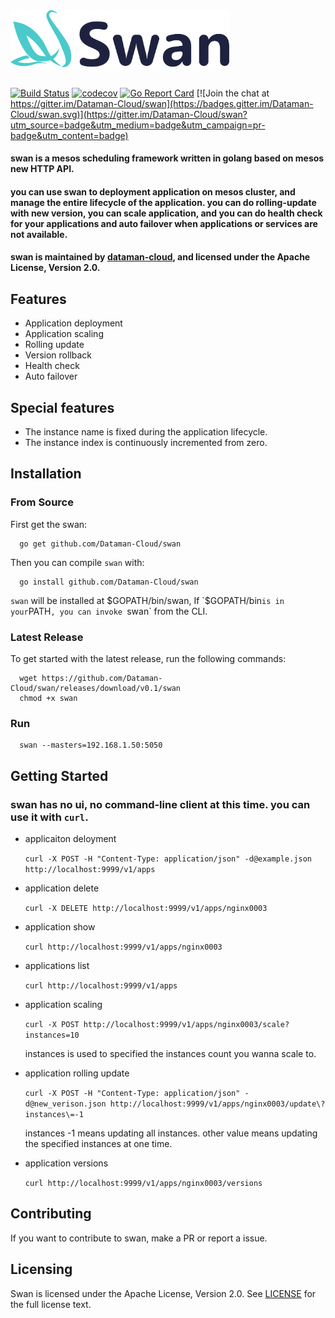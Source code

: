 
<img src="img/swan.png" width="350">

##

[![Build Status](https://travis-ci.org/Dataman-Cloud/swan.svg?branch=master)](https://travis-ci.org/Dataman-Cloud/swan)
[![codecov](https://codecov.io/gh/Dataman-Cloud/swan/branch/master/graph/badge.svg)](https://codecov.io/gh/Dataman-Cloud/swan)
[![Go Report Card](https://goreportcard.com/badge/github.com/Dataman-Cloud/swan)](https://goreportcard.com/report/github.com/Dataman-Cloud/swan)
[![Join the chat at https://gitter.im/Dataman-Cloud/swan](https://badges.gitter.im/Dataman-Cloud/swan.svg)](https://gitter.im/Dataman-Cloud/swan?utm_source=badge&utm_medium=badge&utm_campaign=pr-badge&utm_content=badge)

#### swan is a mesos scheduling framework written in golang based on mesos new HTTP API.

#### you can use swan to deployment application on mesos cluster, and manage the entire lifecycle of the application. you can do rolling-update with new version, you can scale application, and you can do health check for your applications and auto failover when applications or services are not available.

#### swan is maintained by [dataman-cloud](https://github.com/Dataman-Cloud), and  licensed under the Apache License, Version 2.0. 

## Features
+ Application deployment
+ Application scaling
+ Rolling update
+ Version rollback
+ Health check
+ Auto failover

## Special features
+ The instance name is fixed during the application lifecycle. 
+ The instance index is continuously incremented from zero.

## Installation 
### From Source
First get the swan:
```
  go get github.com/Dataman-Cloud/swan
```
Then you can compile `swan` with:
```
  go install github.com/Dataman-Cloud/swan
```
`swan` will be installed at $GOPATH/bin/swan, If `$GOPATH/bin` is in your `PATH`, you can invoke `swan` from the CLI.

### Latest Release
To get started with the latest release, run the following commands:
```
  wget https://github.com/Dataman-Cloud/swan/releases/download/v0.1/swan
  chmod +x swan
```
### Run
```
  swan --masters=192.168.1.50:5050 
```
## Getting Started
### swan has no ui, no command-line client at this time. you can use it with `curl`.

+ applicaiton deloyment

  `
  curl -X POST -H "Content-Type: application/json" -d@example.json http://localhost:9999/v1/apps
  `
+ application delete

  `
  curl -X DELETE http://localhost:9999/v1/apps/nginx0003
  `
+ application show

  `
  curl http://localhost:9999/v1/apps/nginx0003
  `
+ applications list

  `
  curl http://localhost:9999/v1/apps
  `
+ application scaling

  `
  curl -X POST http://localhost:9999/v1/apps/nginx0003/scale?instances=10
  `
  
  instances is used to specified the instances count you wanna scale to.
  
+ application rolling update

  `
  curl -X POST -H "Content-Type: application/json" -d@new_verison.json http://localhost:9999/v1/apps/nginx0003/update\?instances\=-1
  `
  
  instances -1 means updating all instances. other value means updating the specified instances at one time.
  
+ application versions
  
  `
  curl http://localhost:9999/v1/apps/nginx0003/versions
  `

## Contributing
If you want to contribute to swan, make a PR or report a issue.

## Licensing
Swan is licensed under the Apache License, Version 2.0. See 
[LICENSE](https://github.com/Dataman-Cloud/swan/blob/master/LICENSE) for the full
license text.
